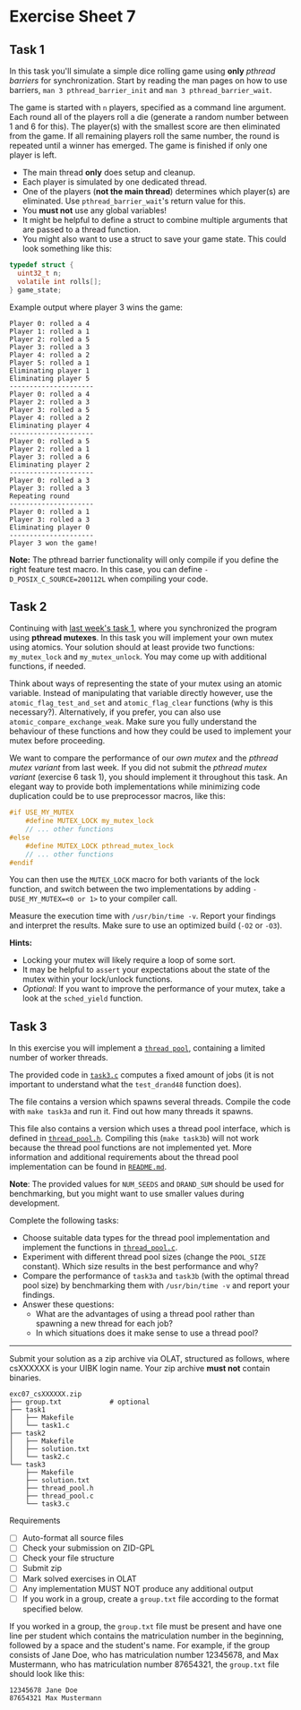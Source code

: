 # Exercise Sheet 7

## Task 1

In this task you'll simulate a simple dice rolling game using **only** *pthread barriers* for synchronization.
Start by reading the man pages on how to use barriers, `man 3 pthread_barrier_init` and `man 3 pthread_barrier_wait`.

The game is started with `n` players, specified as a command line argument.
Each round all of the players roll a die (generate a random number between 1 and 6 for this).
The player(s) with the smallest score are then eliminated from the game.
If all remaining players roll the same number, the round is repeated until a winner has emerged.
The game is finished if only one player is left.

- The main thread **only** does setup and cleanup.
- Each player is simulated by one dedicated thread.
- One of the players (**not the main thread**) determines which player(s) are eliminated.
  Use `pthread_barrier_wait`'s return value for this.
- You **must not** use any global variables!
- It might be helpful to define a struct to combine multiple arguments that are passed to a thread function.
- You might also want to use a struct to save your game state. This could look something like this:

```c
typedef struct {
  uint32_t n;
  volatile int rolls[];
} game_state;
```

Example output where player 3 wins the game:

```
Player 0: rolled a 4
Player 1: rolled a 1
Player 2: rolled a 5
Player 3: rolled a 3
Player 4: rolled a 2
Player 5: rolled a 1
Eliminating player 1
Eliminating player 5
---------------------
Player 0: rolled a 4
Player 2: rolled a 3
Player 3: rolled a 5
Player 4: rolled a 2
Eliminating player 4
---------------------
Player 0: rolled a 5
Player 2: rolled a 1
Player 3: rolled a 6
Eliminating player 2
---------------------
Player 0: rolled a 3
Player 3: rolled a 3
Repeating round
---------------------
Player 0: rolled a 1
Player 3: rolled a 3
Eliminating player 0
---------------------
Player 3 won the game!
```

**Note:** The pthread barrier functionality will only compile if you define the right feature test macro. In this case, you can define `-D_POSIX_C_SOURCE=200112L` when compiling your code.

## Task 2

Continuing with [last week's task 1](../exercise06/README.md), where you synchronized the program using **pthread mutexes**. In this task you will implement your own mutex using atomics. Your solution should at least provide two functions: `my_mutex_lock` and `my_mutex_unlock`. You may come up with additional functions, if needed.

Think about ways of representing the state of your mutex using an atomic variable. Instead of manipulating that variable directly however, use the `atomic_flag_test_and_set` and `atomic_flag_clear` functions (why is this necessary?). Alternatively, if you prefer, you can also use `atomic_compare_exchange_weak`. Make sure you fully understand the behaviour of these functions and how they could be used to implement your mutex before proceeding.

We want to compare the performance of our *own mutex* and the *pthread mutex variant* from last week. If you did not submit the *pthread mutex variant* (exercise 6 task 1), you should implement it throughout this task. An elegant way to provide both implementations while minimizing code duplication could be to use preprocessor macros, like this:

```c
#if USE_MY_MUTEX
    #define MUTEX_LOCK my_mutex_lock
    // ... other functions
#else
    #define MUTEX_LOCK pthread_mutex_lock
    // ... other functions
#endif
```

You can then use the `MUTEX_LOCK` macro for both variants of the lock function, and switch between the two implementations by adding `-DUSE_MY_MUTEX=<0 or 1>` to your compiler call.

Measure the execution time with `/usr/bin/time -v`. Report your findings and interpret the results. Make sure to use an optimized build (`-O2` or `-O3`).

**Hints:**

- Locking your mutex will likely require a loop of some sort.
- It may be helpful to `assert` your expectations about the state of the mutex within your lock/unlock functions.
- *Optional*: If you want to improve the performance of your mutex, take a look at the `sched_yield` function.

## Task 3

In this exercise you will implement a [`thread pool`](https://en.wikipedia.org/wiki/Thread_pool), containing a limited number of worker threads.

The provided code in [`task3.c`](task3/task3.c) computes a fixed amount of jobs (it is not important to understand what the `test_drand48` function does).

The file contains a version which spawns several threads. Compile the code with `make task3a` and run it. Find out how many threads it spawns.

This file also contains a version which uses a thread pool interface, which is defined in [`thread_pool.h`](task3/thread_pool.h).
Compiling this (`make task3b`) will not work because the thread pool functions are not implemented yet.
More information and additional requirements about the thread pool implementation can be found in [`README.md`](task3/README.md).

**Note**: The provided values for `NUM_SEEDS` and `DRAND_SUM` should be used for benchmarking, but you might want to use smaller values during development.

Complete the following tasks:

- Choose suitable data types for the thread pool implementation and implement the functions in [`thread_pool.c`](task3/thread_pool.c).
- Experiment with different thread pool sizes (change the `POOL_SIZE` constant). Which size results in the best performance and why?
- Compare the performance of `task3a` and `task3b` (with the optimal thread pool size) by benchmarking them with `/usr/bin/time -v` and report your findings.
- Answer these questions:
  - What are the advantages of using a thread pool rather than spawning a new thread for each job?
  - In which situations does it make sense to use a thread pool?

---

Submit your solution as a zip archive via OLAT, structured as follows, where csXXXXXX is your UIBK login name. Your zip archive **must not** contain binaries.

```text
exc07_csXXXXXX.zip
├── group.txt            # optional
├── task1
│   ├── Makefile
│   └── task1.c
├── task2
│   ├── Makefile
│   ├── solution.txt
│   └── task2.c
└── task3
    ├── Makefile
    ├── solution.txt
    ├── thread_pool.h
    ├── thread_pool.c
    └── task3.c
```

Requirements

- [ ] Auto-format all source files
- [ ] Check your submission on ZID-GPL
- [ ] Check your file structure
- [ ] Submit zip
- [ ] Mark solved exercises in OLAT
- [ ] Any implementation MUST NOT produce any additional output
- [ ] If you work in a group, create a `group.txt` file according to the format specified below.

If you worked in a group, the `group.txt` file must be present
and have one line per student which contains the matriculation number
in the beginning, followed by a space and the student's name.
For example, if the group consists of Jane Doe,
who has matriculation number 12345678,
and Max Mustermann, who has matriculation number 87654321,
the `group.txt` file should look like this:

```text
12345678 Jane Doe
87654321 Max Mustermann
```

